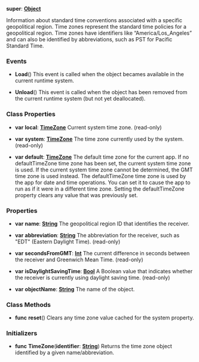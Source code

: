 **super**: **[Object](Object.md)**

Information about standard time conventions associated with a specific geopolitical region. Time zones represent the standard time policies for a geopolitical region. Time zones have identifiers like “America/Los_Angeles” and can also be identified by abbreviations, such as PST for Pacific Standard Time.

### Events

* **Load**()
This event is called when the object becames available in the current runtime system.

* **Unload**()
This event is called when the object has been removed from the current runtime system (but not yet deallocated).



### Class Properties

* **var** **local**: **[TimeZone](TimeZone.md)**
Current system time zone. \(read-only\)

* **var** **system**: **[TimeZone](TimeZone.md)**
The time zone currently used by the system. \(read-only\)

* **var** **default**: **[TimeZone](TimeZone.md)**
The default time zone for the current app. If no defaultTimeZone time zone has been set, the current system time zone is used. If the current system time zone cannot be determined, the GMT time zone is used instead. The defaultTimeZone time zone is used by the app for date and time operations. You can set it to cause the app to run as if it were in a different time zone. Setting the defaultTimeZone property clears any value that was previously set.



### Properties

* **var** **name**: **[String](../gravity/string.md)**
The geopolitical region ID that identifies the receiver.

* **var** **abbreviation**: **[String](../gravity/string.md)**
The abbreviation for the receiver, such as "EDT" (Eastern Daylight Time). \(read-only\)

* **var** **secondsFromGMT**: **[Int](../gravity/int.md)**
The current difference in seconds between the receiver and Greenwich Mean Time. \(read-only\)

* **var** **isDaylightSavingTime**: **[Bool](../gravity/bool.md)**
A Boolean value that indicates whether the receiver is currently using daylight saving time. \(read-only\)

* **var** **objectName**: **[String](../gravity/string.md)**
The name of the object.



### Class Methods

* **func** **reset**()
Clears any time zone value cached for the system property.



### Initializers

* **func** **TimeZone**(**identifier**: **[String](../gravity/string.md)**)
Returns the time zone object identified by a given name/abbreviation.





